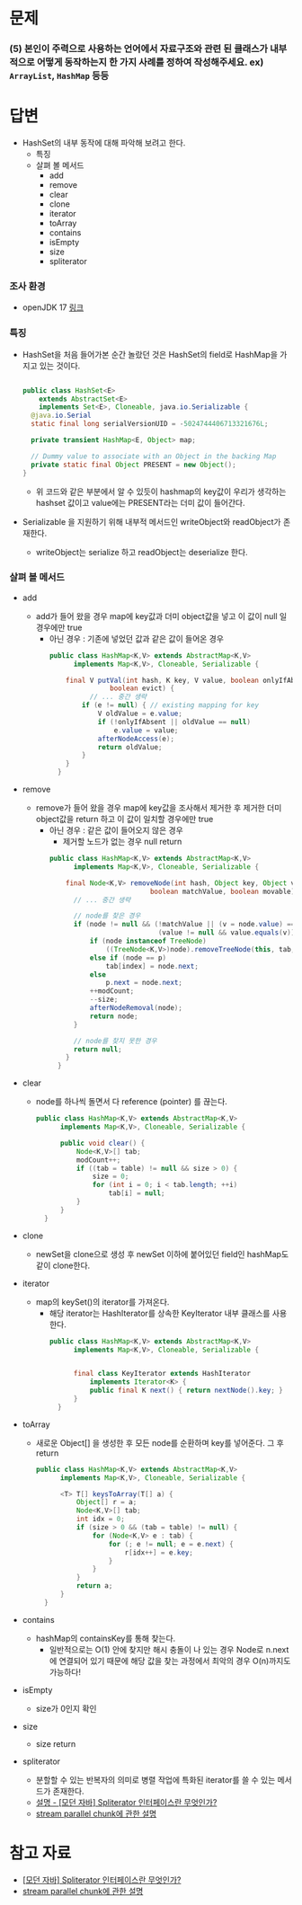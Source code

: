 # 문제

### (5) 본인이 주력으로 사용하는 언어에서 자료구조와 관련 된 클래스가 내부적으로 어떻게 동작하는지 한 가지 사례를 정하여 작성해주세요. ex) `ArrayList`, `HashMap` 등등

# 답변

- HashSet의 내부 동작에 대해 파악해 보려고 한다.
  - 특징
  - 살펴 볼 메서드
    - add 
    - remove
    - clear
    - clone
    - iterator
    - toArray
    - contains
    - isEmpty
    - size
    - spliterator

### 조사 환경

- openJDK 17 [링크](https://jdk.java.net/archive/)


### 특징

- HashSet을 처음 들어가본 순간 놀랐던 것은 HashSet의 field로 HashMap을 가지고 있는 것이다.

  ```java
  
  public class HashSet<E>
      extends AbstractSet<E>
      implements Set<E>, Cloneable, java.io.Serializable {
    @java.io.Serial
    static final long serialVersionUID = -5024744406713321676L;
  
    private transient HashMap<E, Object> map;
  
    // Dummy value to associate with an Object in the backing Map
    private static final Object PRESENT = new Object();
  }
  ```

  - 위 코드와 같은 부분에서 알 수 있듯이 hashmap의 key값이 우리가 생각하는 hashset 값이고 value에는 PRESENT라는 더미 값이 들어간다.

- Serializable 을 지원하기 위해 내부적 메서드인 writeObject와 readObject가 존재한다.
  - writeObject는 serialize 하고 readObject는 deserialize 한다.

### 살펴 볼 메서드

- add
  - add가 들어 왔을 경우 map에 key값과 더미 object값을 넣고 이 값이 null 일 경우에만 true
    - 아닌 경우 : 기존에 넣었던 값과 같은 값이 들어온 경우
      ```java
      public class HashMap<K,V> extends AbstractMap<K,V>
            implements Map<K,V>, Cloneable, Serializable {
      
          final V putVal(int hash, K key, V value, boolean onlyIfAbsent,
                     boolean evict) {
                // ... 중간 생략
              if (e != null) { // existing mapping for key
                  V oldValue = e.value;
                  if (!onlyIfAbsent || oldValue == null)
                      e.value = value;
                  afterNodeAccess(e);
                  return oldValue;
              }
          }
        }
      ```

- remove
  - remove가 들어 왔을 경우 map에 key값을 조사해서 제거한 후 제거한 더미 object값을 return 하고 이 값이 일치할 경우에만 true
    - 아닌 경우 : 같은 값이 들어오지 않은 경우
      - 제거할 노드가 없는 경우 null return
      ```java
      public class HashMap<K,V> extends AbstractMap<K,V>
            implements Map<K,V>, Cloneable, Serializable {
      
          final Node<K,V> removeNode(int hash, Object key, Object value,
                               boolean matchValue, boolean movable) {
            // ... 중간 생략
      
            // node를 찾은 경우
            if (node != null && (!matchValue || (v = node.value) == value ||
                                 (value != null && value.equals(v)))) {
                if (node instanceof TreeNode)
                    ((TreeNode<K,V>)node).removeTreeNode(this, tab, movable);
                else if (node == p)
                    tab[index] = node.next;
                else
                    p.next = node.next;
                ++modCount;
                --size;
                afterNodeRemoval(node);
                return node;
            }
      
            // node를 찾지 못한 경우
            return null;
          }
        }
      ```

- clear
  - node를 하나씩 돌면서 다 reference (pointer) 를 끊는다.
    ```java
    public class HashMap<K,V> extends AbstractMap<K,V>
          implements Map<K,V>, Cloneable, Serializable {
    
          public void clear() {
              Node<K,V>[] tab;
              modCount++;
              if ((tab = table) != null && size > 0) {
                  size = 0;
                  for (int i = 0; i < tab.length; ++i)
                      tab[i] = null;
              }
          }
      }
    ```

- clone
  - newSet을 clone으로 생성 후 newSet 이하에 붙어있던 field인 hashMap도 같이 clone한다.


- iterator
  - map의 keySet()의 iterator를 가져온다.
    - 해당 iterator는 HashIterator를 상속한 KeyIterator 내부 클래스를 사용한다.
      ```java
      public class HashMap<K,V> extends AbstractMap<K,V>
            implements Map<K,V>, Cloneable, Serializable {
    

            final class KeyIterator extends HashIterator
                implements Iterator<K> {
                public final K next() { return nextNode().key; }
            }
        }
      ```

- toArray
  - 새로운 Object[] 을 생성한 후 모든 node를 순환하며 key를 넣어준다. 그 후 return
      ```java
      public class HashMap<K,V> extends AbstractMap<K,V>
            implements Map<K,V>, Cloneable, Serializable {
    
            <T> T[] keysToArray(T[] a) {
                Object[] r = a;
                Node<K,V>[] tab;
                int idx = 0;
                if (size > 0 && (tab = table) != null) {
                    for (Node<K,V> e : tab) {
                        for (; e != null; e = e.next) {
                            r[idx++] = e.key;
                        }
                    }
                }
                return a;
            }
        }
      ```

- contains
  - hashMap의 containsKey를 통해 찾는다.
    - 일반적으로는 O(1) 안에 찾지만 해시 충돌이 나 있는 경우 Node로 n.next 에 연결되어 있기 때문에 해당 값을 찾는 과정에서 최악의 경우 O(n)까지도 가능하다!


- isEmpty
  - size가 0인지 확인


- size
  - size return


- spliterator
  - 분할할 수 있는 반복자의 의미로 병렬 작업에 특화된 iterator를 쓸 수 있는 메서드가 존재한다.
  - [설명 - [모던 자바] Spliterator 인터페이스란 무엇인가?](https://devbksheen.tistory.com/entry/%EB%AA%A8%EB%8D%98-%EC%9E%90%EB%B0%94-Spliterator-%EC%9D%B8%ED%84%B0%ED%8E%98%EC%9D%B4%EC%8A%A4%EB%9E%80-%EB%AC%B4%EC%97%87%EC%9D%B8%EA%B0%80)
  - [stream parallel chunk에 관한 설명](https://javabom.tistory.com/59)


# 참고 자료

- [[모던 자바] Spliterator 인터페이스란 무엇인가?](https://devbksheen.tistory.com/entry/%EB%AA%A8%EB%8D%98-%EC%9E%90%EB%B0%94-Spliterator-%EC%9D%B8%ED%84%B0%ED%8E%98%EC%9D%B4%EC%8A%A4%EB%9E%80-%EB%AC%B4%EC%97%87%EC%9D%B8%EA%B0%80)
- [stream parallel chunk에 관한 설명](https://javabom.tistory.com/59)